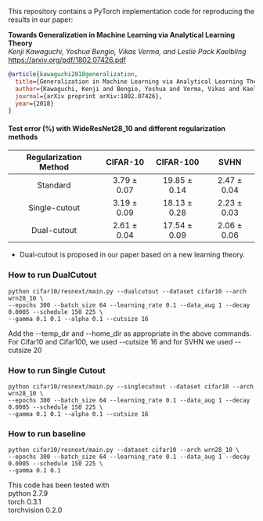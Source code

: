 This repository contains a PyTorch implementation code for reproducing the results in our paper:

**Towards Generalization in Machine Learning via Analytical Learning Theory** \
*Kenji Kawaguchi, Yoshua Bengio, Vikas Verma, and Leslie Pack Kaelbling* \
https://arxiv.org/pdf/1802.07426.pdf

```bibtex
@article{kawaguchi2018generalization,
  title={Generalization in Machine Learning via Analytical Learning Theory},
  author={Kawaguchi, Kenji and Bengio, Yoshua and Verma, Vikas and Kaelbling, Leslie Pack},
  journal={arXiv preprint arXiv:1802.07426},
  year={2018}
}
```

#### Test error (\%) with WideResNet28_10 and different regularization methods
|    Regularization Method    | CIFAR-10 |  CIFAR-100 |  SVHN  |
|:----------:|:--------------:|:--------------:|:------:|
| Standard   | 3.79  ±  0.07  |  19.85  ±  0.14   |  2.47 ± 0.04|
| Single-cutout  | 3.19 ± 0.09 | 18.13 ± 0.28  | 2.23  ± 0.03 |
| Dual-cutout  |  2.61 ± 0.04 |  17.54    ±  0.09    | 2.06  ± 0.06|

* Dual-cutout is proposed in our paper based on a new learning theory.




### How to run DualCutout
```
python cifar10/resnext/main.py --dualcutout --dataset cifar10 --arch wrn28_10 \
--epochs 300 --batch_size 64 --learning_rate 0.1 --data_aug 1 --decay 0.0005 --schedule 150 225 \
--gamma 0.1 0.1 --alpha 0.1 --cutsize 16
```
Add the --temp_dir and --home_dir as appropriate in the above commands. For Cifar10 and Cifar100, we used --cutsize 16 and for SVHN we used --cutsize 20

### How to run Single Cutout
```
python cifar10/resnext/main.py --singlecutout --dataset cifar10 --arch wrn28_10 \
--epochs 300 --batch_size 64 --learning_rate 0.1 --data_aug 1 --decay 0.0005 --schedule 150 225 \
--gamma 0.1 0.1 --alpha 0.1 --cutsize 16
```
### How to run baseline
```
python cifar10/resnext/main.py --dataset cifar10 --arch wrn28_10 \
--epochs 300 --batch_size 64 --learning_rate 0.1 --data_aug 1 --decay 0.0005 --schedule 150 225 \
--gamma 0.1 0.1
```

This code has been tested with  
python 2.7.9  
torch 0.3.1  
torchvision 0.2.0
